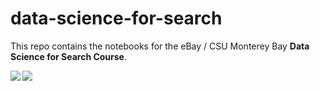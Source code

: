 # data-science-for-search

This repo contains the notebooks for the eBay / CSU Monterey Bay **Data Science for Search Course**.

<img src='files/resources/ebay.png' align='left'>

<img src='files/resources/csumb.png' align='left'>


